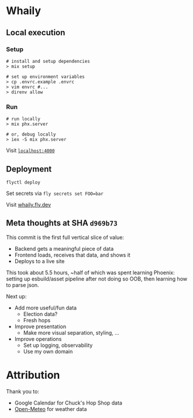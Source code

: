 # Whaily

## Local execution
### Setup
```
# install and setup dependencies
> mix setup

# set up environment variables
> cp .envrc.example .envrc
> vim envrc #...
> direnv allow
```

### Run
```
# run locally
> mix phx.server

# or, debug locally
> iex -S mix phx.server
```

Visit [`localhost:4000`](http://localhost:4000)

## Deployment
```
flyctl deploy
```

Set secrets via `fly secrets set FOO=bar`

Visit [whaily.fly.dev](whaily.fly.dev)

## Meta thoughts at SHA `d969b73`
This commit is the first full vertical slice of value:
* Backend gets a meaningful piece of data
* Frontend loads, receives that data, and shows it
* Deploys to a live site

This took about 5.5 hours, ~half of which was spent learning Phoenix: setting up esbuild/asset pipeline after not doing so OOB, then learning how to parse json.

Next up:
* Add more useful/fun data
    * Election data?
    * Fresh hops
* Improve presentation
    * Make more visual separation, styling, ...
* Improve operations
    * Set up logging, observability
    * Use my own domain

# Attribution
Thank you to:
* Google Calendar for Chuck's Hop Shop data
* [Open-Meteo](https://open-meteo.com/) for weather data
